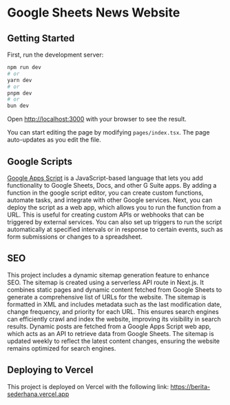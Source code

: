 # Google Sheets News Website

## Getting Started

First, run the development server:

```bash
npm run dev
# or
yarn dev
# or
pnpm dev
# or
bun dev
```

Open [http://localhost:3000](http://localhost:3000) with your browser to see the result.

You can start editing the page by modifying `pages/index.tsx`. The page auto-updates as you edit the file.

## Google Scripts

[Google Apps Script](https://developers.google.com/apps-script) is a JavaScript-based language that lets you add functionality to Google Sheets, Docs, and other G Suite apps. By adding a function in the google script editor, you can create custom functions, automate tasks, and integrate with other Google services. Next, you can deploy the script as a web app, which allows you to run the function from a URL. This is useful for creating custom APIs or webhooks that can be triggered by external services. You can also set up triggers to run the script automatically at specified intervals or in response to certain events, such as form submissions or changes to a spreadsheet.

## SEO

This project includes a dynamic sitemap generation feature to enhance SEO. The sitemap is created using a serverless API route in Next.js. It combines static pages and dynamic content fetched from Google Sheets to generate a comprehensive list of URLs for the website. The sitemap is formatted in XML and includes metadata such as the last modification date, change frequency, and priority for each URL. This ensures search engines can efficiently crawl and index the website, improving its visibility in search results. Dynamic posts are fetched from a Google Apps Script web app, which acts as an API to retrieve data from Google Sheets. The sitemap is updated weekly to reflect the latest content changes, ensuring the website remains optimized for search engines.

## Deploying to Vercel

This project is deployed on Vercel with the following link: https://berita-sederhana.vercel.app